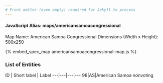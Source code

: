 ```yaml
---
# Front matter (even empty) required for Jekyll to process
---
```


#### JavaScript Alias: maps/americansamoacongressional

Map Name: American Samoa Congressional
Dimensions (Width x Height): 500x250



{% embed_spec_map americansamoacongressional-map.js %}

### List of Entities

ID | Short label | Label
---|---|---|---
98|AS|American Samoa nonvoting

